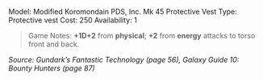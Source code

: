 Model: Modified Koromondain PDS, Inc. Mk 45 Protective
Vest
Type: Protective vest
Cost: 250
Availability: 1

> Game Notes: 
> **+1D+2** from **physical**; **+2** from **energy** attacks to torso front and back.

*Source: Gundark’s Fantastic Technology (page 56), Galaxy Guide 10: Bounty Hunters (page 87)*